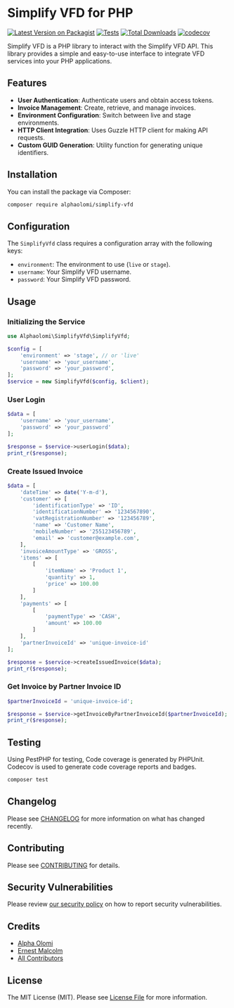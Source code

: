 # Simplify VFD for PHP

[![Latest Version on Packagist](https://img.shields.io/packagist/v/alphaolomi/simplify-vfd.svg?style=flat-square)](https://packagist.org/packages/alphaolomi/simplify-vfd)
[![Tests](https://img.shields.io/github/actions/workflow/status/alphaolomi/php-simplify-vfd/run-tests.yml?branch=main&label=tests&style=flat-square)](https://github.com/alphaolomi/php-simplify-vfd/actions/workflows/run-tests.yml)
[![Total Downloads](https://img.shields.io/packagist/dt/alphaolomi/simplify-vfd.svg?style=flat-square)](https://packagist.org/packages/alphaolomi/simplify-vfd)
[![codecov](https://codecov.io/github/alphaolomi/php-simplify-vfd/graph/badge.svg?token=ZCVCGznrf9)](https://codecov.io/github/alphaolomi/php-simplify-vfd)

Simplify VFD is a PHP library to interact with the Simplify VFD API. This library provides a simple and easy-to-use interface to integrate VFD services into your PHP applications.

## Features

- **User Authentication**: Authenticate users and obtain access tokens.
- **Invoice Management**: Create, retrieve, and manage invoices.
- **Environment Configuration**: Switch between live and stage environments.
- **HTTP Client Integration**: Uses Guzzle HTTP client for making API requests.
- **Custom GUID Generation**: Utility function for generating unique identifiers.

## Installation

You can install the package via Composer:

```bash
composer require alphaolomi/simplify-vfd
```

## Configuration

The `SimplifyVfd` class requires a configuration array with the following keys:

- `environment`: The environment to use (`live` or `stage`).
- `username`: Your Simplify VFD username.
- `password`: Your Simplify VFD password.

## Usage

### Initializing the Service

```php
use Alphaolomi\SimplifyVfd\SimplifyVfd;

$config = [
    'environment' => 'stage', // or 'live'
    'username' => 'your_username',
    'password' => 'your_password',
];
$service = new SimplifyVfd($config, $client);
```

### User Login

```php
$data = [
    'username' => 'your_username',
    'password' => 'your_password'
];

$response = $service->userLogin($data);
print_r($response);
```

### Create Issued Invoice

```php
$data = [
    'dateTime' => date('Y-m-d'),
    'customer' => [
        'identificationType' => 'ID',
        'identificationNumber' => '1234567890',
        'vatRegistrationNumber' => '123456789',
        'name' => 'Customer Name',
        'mobileNumber' => '255123456789',
        'email' => 'customer@example.com',
    ],
    'invoiceAmountType' => 'GROSS',
    'items' => [
        [
            'itemName' => 'Product 1',
            'quantity' => 1,
            'price' => 100.00
        ]
    ],
    'payments' => [
        [
            'paymentType' => 'CASH',
            'amount' => 100.00
        ]
    ],
    'partnerInvoiceId' => 'unique-invoice-id'
];

$response = $service->createIssuedInvoice($data);
print_r($response);
```

### Get Invoice by Partner Invoice ID

```php
$partnerInvoiceId = 'unique-invoice-id';

$response = $service->getInvoiceByPartnerInvoiceId($partnerInvoiceId);
print_r($response);
```



## Testing

Using PestPHP for testing, Code coverage is generated by PHPUnit. Codecov is used to generate code coverage reports and badges.

```bash
composer test
```

## Changelog

Please see [CHANGELOG](CHANGELOG.md) for more information on what has changed recently.

## Contributing

Please see [CONTRIBUTING](https://github.com/spatie/.github/blob/main/CONTRIBUTING.md) for details.

## Security Vulnerabilities

Please review [our security policy](../../security/policy) on how to report security vulnerabilities.

## Credits

- [Alpha Olomi](https://github.com/alphaolomi)
- [Ernest Malcolm](httds://github.com/ernest)
- [All Contributors](../../contributors)

## License

The MIT License (MIT). Please see [License File](LICENSE.md) for more information.
